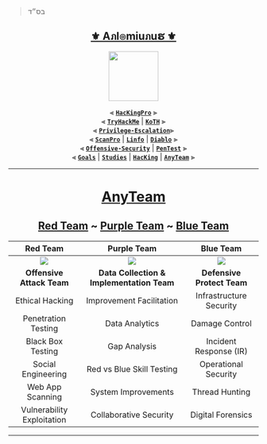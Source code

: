 > בס״ד
<div align="center">

<h2 align="center"><a href="https://github.com/Anlominus">⚜️ Aภl๏miuภuຮ ⚜️</a></h2>

<img align="center" width="100" src="https://user-images.githubusercontent.com/51442719/172729066-1293d382-4a31-4f03-8c23-ab0ea5f611a0.png">

⫷ [**`HacKingPro`**](https://github.com/Anlominus/HacKingPro) ⫸
<br>
⫷ [**`TryHackMe`**](https://github.com/Anlominus/TryHackMe) | [**`KoTH`**](https://github.com/Anlominus/TryHackMe/tree/main/King%20of%20the%20Hill/KoTH) ⫸ 
<br>
⫷ [**`Privilege-Escalation`**](https://github.com/Anlominus/Privilege-Escalation)⫸ 
<br>
⫷ [**`ScanPro`**](https://github.com/Anlominus/ScanPro) | [**`Linfo`**](https://github.com/Anlominus/Linfo) | [**`Diablo`**](https://github.com/Anlominus/Diablo) ⫸ 
<br>
⫷ [**`Offensive-Security`**](https://github.com/Anlominus/Offensive-Security) | [**`PenTest`**](https://github.com/Anlominus/PenTest) ⫸
<br>
⫷ [**`Goals`**](https://github.com/Anlominus/Goals) | [**`Studies`**](https://github.com/Anlominus/Studies) | [**`HacKing`**](https://github.com/Anlominus/HacKing) | [**`AnyTeam`**](https://github.com/Anlominus/AnyTeam) ⫸
<br>

</div>
  
---


<h1 align="center"> <a href="https://github.com/Anlominus/AnyTeam"> AnyTeam </a> </h1>
<h2 align="center">  <a href="Red-Team.md">Red Team</a> ~ <a href="Purple-Team.md">Purple Team</a> ~ <a href="Blue-Team.md">Blue Team</a> </h2>

Red Team | Purple Team | Blue Team
:---:|:---:|:---:
<a href="Red-Team.md"><img src="https://user-images.githubusercontent.com/51442719/172275443-f2f7910c-d5be-431c-8e94-a4853b76225a.png"></a> | <a href="Purple-Team.md"><img src="https://user-images.githubusercontent.com/51442719/172275464-32ad9efc-ec38-4969-b0ae-42d404863f35.png"></a> | <a href="Blue-Team.md"><img src="https://user-images.githubusercontent.com/51442719/172275420-b9469366-1ac5-4b7e-a322-01ad58a2ca44.png"></a>
**Offensive Attack Team** | **Data Collection & Implementation Team** | **Defensive Protect Team** 
Ethical Hacking | Improvement Facilitation | Infrastructure Security 
Penetration Testing | Data Analytics | Damage Control 
Black Box Testing | Gap Analysis | Incident Response (IR) 
Social Engineering | Red vs Blue Skill Testing | Operational Security 
Web App Scanning | System Improvements | Thread Hunting 
Vulnerability Exploitation | Collaborative Security | Digital Forensics 
 

---

